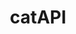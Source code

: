 ---
title: catAPI
position_number: 1.0
type: get
description: To get a random cat photo
parameters:
  - name: rest
    content: Get a random cat photo
  - name: restId
    content: Gets a cat photo by ID of 1
content_markdown: |-
left_code_blocks:
  - code_block: |-
      $ Invoke-RestMethod -Uri 'https://thatcopy.pw/catapi/rest/'
    title: Random
    language: bash
  - code_block: |-
      $ Invoke-RestMethod -Uri 'https://thatcopy.pw/catapi/restId/(ID)'
    title: By ID
    language: bash
right_code_blocks:
  - code_block: |2-
        {
          "id": 19,
          "title": "https://i.thatcopy.pw/cat/LsSZNPk.jpg",
          "webpurl": "https://i.thatcopy.pw/cat-webp/LsSZNPk.webp",
          "x": 43.4
          "y": 44.97
        }
    title: Random
    language: json
  - code_block: |2-
      {
          "id": 1,
          "title": "https://i.thatcopy.pw/cat/3UJTX32.jpg",
          "webpurl": "https://i.thatcopy.pw/cat-webp/3UJTX32.webp",
          "x": 60.27
          "y": 46.98
        }
    title: By ID
    language: json
---